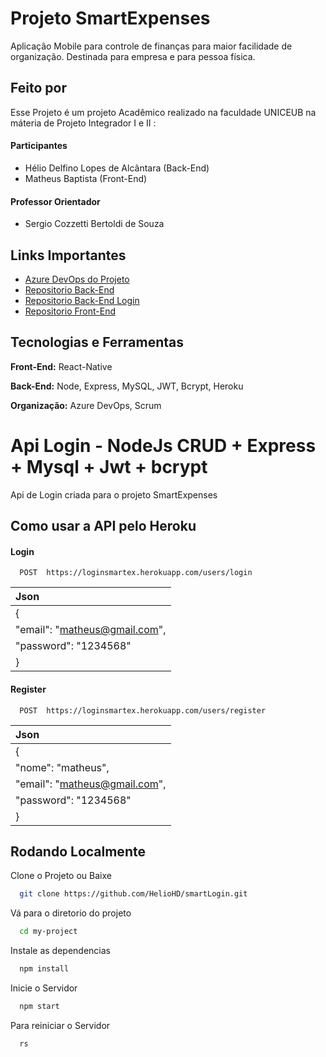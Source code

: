 
# Projeto SmartExpenses

Aplicação Mobile para controle de finanças para maior facilidade de organização. Destinada para empresa e para pessoa física.

## Feito por 

Esse Projeto é um projeto Acadêmico realizado na faculdade UNICEUB na máteria de Projeto Integrador I e II :


#### Participantes

- Hélio Delfino Lopes de Alcântara (Back-End)
- Matheus Baptista (Front-End)



#### Professor Orientador

- Sergio Cozzetti Bertoldi de Souza
## Links Importantes

 - [Azure DevOps do Projeto](https://dev.azure.com/SmartExpensesProject/Smart%20Expenses)
 - [Repositorio Back-End](https://github.com/HelioHD/smart-api-projeto)
 - [Repositorio Back-End Login](https://github.com/HelioHD/smartLogin)
 - [Repositorio Front-End](https://github.com/manuteu/smart-expenses-app)


## Tecnologias e Ferramentas

**Front-End:** React-Native

**Back-End:** Node, Express, MySQL, JWT, Bcrypt, Heroku

**Organização:** Azure DevOps, Scrum 


# Api Login - NodeJs CRUD + Express + Mysql + Jwt + bcrypt

Api de Login criada para o projeto SmartExpenses 


## Como usar a API pelo Heroku


#### Login
 
```http
  POST  https://loginsmartex.herokuapp.com/users/login
```

| Json                     |
|:----------               |
| {                        |
| "email": "matheus@gmail.com",|
| "password": "1234568"    | 
| }                        |

#### Register 

```http
  POST  https://loginsmartex.herokuapp.com/users/register
```

| Json                     |
|:----------               |
| {                        |
| "nome": "matheus",       | 
| "email": "matheus@gmail.com",|
| "password": "1234568"    | 
| }                        |


## Rodando Localmente

Clone o Projeto ou Baixe

```bash
  git clone https://github.com/HelioHD/smartLogin.git
```

Vá para o diretorio do projeto 

```bash
  cd my-project
```

Instale as dependencias

```bash
  npm install
```

Inicie o Servidor

```bash
  npm start
```


Para reiniciar o Servidor

```bash
  rs
```




